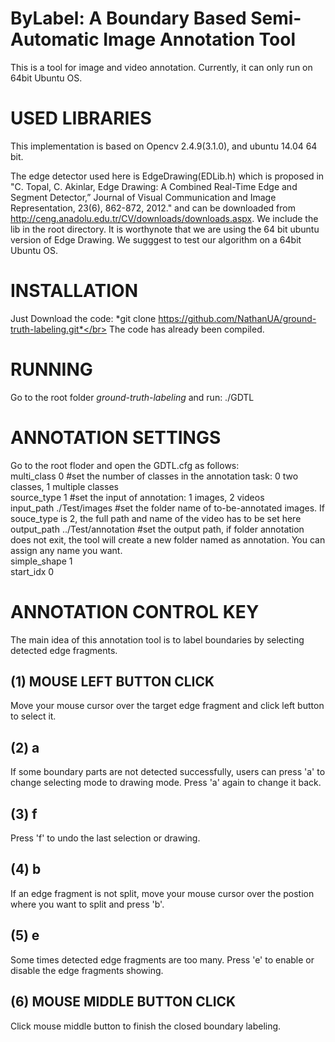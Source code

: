# ByLabel: A Boundary Based Semi-Automatic Image Annotation Tool
This is a tool for image and video annotation. Currently, it can only run on 64bit Ubuntu OS.</br>

USED LIBRARIES
====

This implementation is based on Opencv 2.4.9(3.1.0), and ubuntu 14.04 64 bit.</br>

The edge detector used here is EdgeDrawing(EDLib.h) which is proposed in 
"C. Topal, C. Akinlar, Edge Drawing: A Combined Real-Time Edge and Segment Detector,” Journal of Visual Communication and Image Representation, 23(6), 862-872, 2012." 
and can be downloaded from http://ceng.anadolu.edu.tr/CV/downloads/downloads.aspx. We include the lib in the root directory. It is worthynote that we are using the 64 bit ubuntu version of Edge Drawing. We sugggest to test our algorithm on a 64bit Ubuntu OS.

INSTALLATION
====

Just Download the code: *git clone https://github.com/NathanUA/ground-truth-labeling.git*</br>
The code has already been compiled.

RUNNING
====

Go to the root folder *ground-truth-labeling* and run: ./GDTL

ANNOTATION SETTINGS
====

Go to the root floder and open the GDTL.cfg as follows:</br>
multi_class 0  #set the number of classes in the annotation task: 0 two classes, 1 multiple classes</br>
source_type 1  #set the input of annotation: 1 images, 2 videos</br>
input_path ./Test/images #set the folder name of to-be-annotated images. If souce_type is 2, the full path and name of the video has to be set here</br>
output_path ../Test/annotation #set the output path, if folder annotation does not exit, the tool will create a new folder named as annotation. You can assign any name you want.</br>
simple_shape 1 </br>
start_idx 0 </br>

ANNOTATION CONTROL KEY
====
The main idea of this annotation tool is to label boundaries by selecting detected edge fragments.</br>

(1) MOUSE LEFT BUTTON CLICK
-
Move your mouse cursor over the target edge fragment and click left button to select it.

(2) a
-
If some boundary parts are not detected successfully, users can press 'a' to change selecting mode to drawing mode. Press 'a' again to change it back.

(3) f
-
Press 'f' to undo the last selection or drawing.

(4) b
-
If an edge fragment is not split, move your mouse cursor over the postion where you want to split and press 'b'.

(5) e
-
Some times detected edge fragments are too many. Press 'e' to enable or disable the edge fragments showing.

(6) MOUSE MIDDLE BUTTON CLICK
-
Click mouse middle button to finish the closed boundary labeling.

